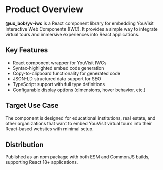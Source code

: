 # Product Overview

**@ux_bob/yv-iwc** is a React component library for embedding YouVisit Interactive Web Components (IWC). It provides a simple way to integrate virtual tours and immersive experiences into React applications.

## Key Features

- React component wrapper for YouVisit IWCs
- Syntax-highlighted embed code generation
- Copy-to-clipboard functionality for generated code
- JSON-LD structured data support for SEO
- TypeScript support with full type definitions
- Configurable display options (dimensions, hover behavior, etc.)

## Target Use Case

The component is designed for educational institutions, real estate, and other organizations that want to embed YouVisit virtual tours into their React-based websites with minimal setup.

## Distribution

Published as an npm package with both ESM and CommonJS builds, supporting React 18+ applications.
